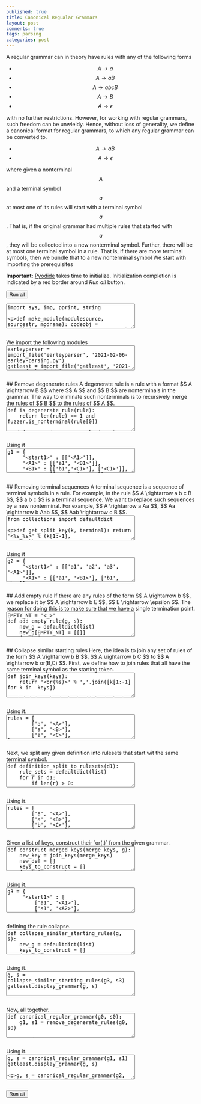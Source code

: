 ```yaml
---
published: true
title: Canonical Regualar Grammars
layout: post
comments: true
tags: parsing
categories: post
---
```

A regular grammar can in theory have rules with any of the following forms

* $$ A \rightarrow a $$
* $$ A \rightarrow a B $$
* $$ A \rightarrow a b c B $$
* $$ A \rightarrow B $$
* $$ A \rightarrow \epsilon $$

with no further restrictions. However, for working with regular grammars,
such freedom can be unwieldy. Hence, without loss of generality, we define
a canonical format for regular grammars, to which any regular grammar can
be converted to.
* $$ A \rightarrow a B $$
* $$ A \rightarrow \epsilon $$

where given a nonterminal $$A$$ and a terminal symbol $$ a $$ at most one of
its rules will start with a terminal symbol $$ a $$. That is, if the original
grammar had multiple rules that started with $$ a $$, they will be collected
into a new nonterminal symbol. Further, there will be at most one terminal
symbol in a rule. That is, if there are more terminal symbols, then we bundle
that to a new nonterminal symbol
We start with importing the prerequisites
<script type="text/javascript">window.languagePluginUrl='/resources/pyodide/full/3.9/';</script>
<script src="/resources/pyodide/full/3.9/pyodide.js"></script>
<link rel="stylesheet" type="text/css" media="all" href="/resources/skulpt/css/codemirror.css">
<link rel="stylesheet" type="text/css" media="all" href="/resources/skulpt/css/solarized.css">
<link rel="stylesheet" type="text/css" media="all" href="/resources/skulpt/css/env/editor.css">

<script src="/resources/skulpt/js/codemirrorepl.js" type="text/javascript"></script>
<script src="/resources/skulpt/js/python.js" type="text/javascript"></script>
<script src="/resources/pyodide/js/env/editor.js" type="text/javascript"></script>

**Important:** [Pyodide](https://pyodide.readthedocs.io/en/latest/) takes time to initialize.
Initialization completion is indicated by a red border around *Run all* button.
<form name='python_run_form'>
<button type="button" name="python_run_all">Run all</button>
</form>

<!--
############
import sys, imp, pprint, string

def make_module(modulesource, sourcestr, modname):
    codeobj = compile(modulesource, sourcestr, 'exec')
    newmodule = imp.new_module(modname)
    exec(codeobj, newmodule.__dict__)
    return newmodule

def import_file(name, location):
    if "pyodide" in sys.modules:
        import pyodide
        github_repo = 'https://raw.githubusercontent.com/'
        my_repo =  'rahulgopinath/rahulgopinath.github.io'
        module_loc = github_repo + my_repo + '/master/notebooks/%s' % location
        module_str = pyodide.open_url(module_loc).getvalue()
    else:
        module_loc = './notebooks/%s' % location
        with open(module_loc, encoding='utf8') as f:
            module_str = f.read()
    return make_module(module_str, module_loc, name)

############
-->
<form name='python_run_form'>
<textarea cols="40" rows="4" name='python_edit'>
import sys, imp, pprint, string

def make_module(modulesource, sourcestr, modname):
    codeobj = compile(modulesource, sourcestr, &#x27;exec&#x27;)
    newmodule = imp.new_module(modname)
    exec(codeobj, newmodule.__dict__)
    return newmodule

def import_file(name, location):
    if &quot;pyodide&quot; in sys.modules:
        import pyodide
        github_repo = &#x27;https://raw.githubusercontent.com/&#x27;
        my_repo =  &#x27;rahulgopinath/rahulgopinath.github.io&#x27;
        module_loc = github_repo + my_repo + &#x27;/master/notebooks/%s&#x27; % location
        module_str = pyodide.open_url(module_loc).getvalue()
    else:
        module_loc = &#x27;./notebooks/%s&#x27; % location
        with open(module_loc, encoding=&#x27;utf8&#x27;) as f:
            module_str = f.read()
    return make_module(module_str, module_loc, name)
</textarea><br />
<pre class='Output' name='python_output'></pre>
<div name='python_canvas'></div>
</form>
We import the following modules

<!--
############
earleyparser = import_file('earleyparser', '2021-02-06-earley-parsing.py')
gatleast = import_file('gatleast', '2021-09-09-fault-inducing-grammar.py')
fuzzer = import_file('fuzzer', '2019-05-28-simplefuzzer-01.py')
rxfuzzer = import_file('rxfuzzer', '2021-10-22-fuzzing-with-regular-expressions.py')

############
-->
<form name='python_run_form'>
<textarea cols="40" rows="4" name='python_edit'>
earleyparser = import_file(&#x27;earleyparser&#x27;, &#x27;2021-02-06-earley-parsing.py&#x27;)
gatleast = import_file(&#x27;gatleast&#x27;, &#x27;2021-09-09-fault-inducing-grammar.py&#x27;)
fuzzer = import_file(&#x27;fuzzer&#x27;, &#x27;2019-05-28-simplefuzzer-01.py&#x27;)
rxfuzzer = import_file(&#x27;rxfuzzer&#x27;, &#x27;2021-10-22-fuzzing-with-regular-expressions.py&#x27;)
</textarea><br />
<pre class='Output' name='python_output'></pre>
<div name='python_canvas'></div>
</form>
## Remove degenerate rules
A degenerate rule is a rule with a format $$ A \rightarrow B $$ where $$ A $$
and $$ B $$ are nonterminals in the grammar. The way to eliminate such
nonterminals is to recursively merge the rules of $$ B $$ to the rules of $$ A $$.

<!--
############
def is_degenerate_rule(rule):
    return len(rule) == 1 and fuzzer.is_nonterminal(rule[0])

def remove_degenerate_rules(g, s):
    cont = True
    while cont:
        cont = False
        new_g = {}
        for k in g:
            new_rules = []
            new_g[k] = new_rules
            for r in g[k]:
                if is_degenerate_rule(r):
                    if r[0] == k: continue # self recursion
                    new_rs = g[r[0]]
                    for new_r in new_rs:
                        if is_degenerate_rule(new_r):
                            cont = True
                            break
                    new_rules.extend(new_rs)
                else:
                    new_rules.append(r)
        return new_g, s

############
-->
<form name='python_run_form'>
<textarea cols="40" rows="4" name='python_edit'>
def is_degenerate_rule(rule):
    return len(rule) == 1 and fuzzer.is_nonterminal(rule[0])

def remove_degenerate_rules(g, s):
    cont = True
    while cont:
        cont = False
        new_g = {}
        for k in g:
            new_rules = []
            new_g[k] = new_rules
            for r in g[k]:
                if is_degenerate_rule(r):
                    if r[0] == k: continue # self recursion
                    new_rs = g[r[0]]
                    for new_r in new_rs:
                        if is_degenerate_rule(new_r):
                            cont = True
                            break
                    new_rules.extend(new_rs)
                else:
                    new_rules.append(r)
        return new_g, s
</textarea><br />
<pre class='Output' name='python_output'></pre>
<div name='python_canvas'></div>
</form>
Using it

<!--
############
g1 = {
     '<start1>' : [['<A1>']],
     '<A1>' : [['a1', '<B1>']],
     '<B1>' : [['b1','<C1>'], ['<C1>']],
     '<C1>' : [['c1'], ['<C1>']]
}
s1 = '<start1>'
g, s = remove_degenerate_rules(g1, s1)
gatleast.display_grammar(g, s)

############
-->
<form name='python_run_form'>
<textarea cols="40" rows="4" name='python_edit'>
g1 = {
     &#x27;&lt;start1&gt;&#x27; : [[&#x27;&lt;A1&gt;&#x27;]],
     &#x27;&lt;A1&gt;&#x27; : [[&#x27;a1&#x27;, &#x27;&lt;B1&gt;&#x27;]],
     &#x27;&lt;B1&gt;&#x27; : [[&#x27;b1&#x27;,&#x27;&lt;C1&gt;&#x27;], [&#x27;&lt;C1&gt;&#x27;]],
     &#x27;&lt;C1&gt;&#x27; : [[&#x27;c1&#x27;], [&#x27;&lt;C1&gt;&#x27;]]
}
s1 = &#x27;&lt;start1&gt;&#x27;
g, s = remove_degenerate_rules(g1, s1)
gatleast.display_grammar(g, s)
</textarea><br />
<pre class='Output' name='python_output'></pre>
<div name='python_canvas'></div>
</form>
## Removing terminal sequences
A terminal sequence is a sequence of terminal symbols in a rule. For example,
in the rule $$ A \rightarrow a b c B $$, $$ a b c $$ is a terminal sequence.
We want to replace such sequences by a new nonterminal. For example,
$$ A \rightarrow a Aa $$, $$ Aa \rightarrow b Aab $$, $$ Aab \rightarrow c B $$.

<!--
############
from collections import defaultdict

def get_split_key(k, terminal):
    return '<%s_%s>' % (k[1:-1], terminal)

def split_multi_terminal_rule(rule, k):
    if len(rule) == 0:
        return k, [(k, [rule])]
    elif len(rule) == 1:
        assert not fuzzer.is_nonterminal(rule[0])
        return k, [(k, [rule])]
    elif len(rule) > 1:
        terminal = rule[0]
        tok = rule[1]
        if fuzzer.is_nonterminal(tok):
            assert len(rule) == 2
            return k, [(k, [rule])]
        else:
            kn, ngl = split_multi_terminal_rule(rule[1:], get_split_key(k, terminal))
            new_rule = [terminal, kn]
            return k, ([(k, [new_rule])] + ngl)
    else:
        assert False

    #if len(r) > 2:
    #split_multi_terminal_rule(rule[2:])

    #new_rule = [r[0], new_key]
    #return {**{new_key: [new_rule]}, }


def remove_multi_terminals(g, s):
    new_g = defaultdict(list)
    for k in g:
        for r in g[k]:
            nk, lst = split_multi_terminal_rule(r, k)
            for k, rules in lst:
                new_g[k].extend(rules)
            assert nk in new_g
    return new_g, s

############
-->
<form name='python_run_form'>
<textarea cols="40" rows="4" name='python_edit'>
from collections import defaultdict

def get_split_key(k, terminal):
    return &#x27;&lt;%s_%s&gt;&#x27; % (k[1:-1], terminal)

def split_multi_terminal_rule(rule, k):
    if len(rule) == 0:
        return k, [(k, [rule])]
    elif len(rule) == 1:
        assert not fuzzer.is_nonterminal(rule[0])
        return k, [(k, [rule])]
    elif len(rule) &gt; 1:
        terminal = rule[0]
        tok = rule[1]
        if fuzzer.is_nonterminal(tok):
            assert len(rule) == 2
            return k, [(k, [rule])]
        else:
            kn, ngl = split_multi_terminal_rule(rule[1:], get_split_key(k, terminal))
            new_rule = [terminal, kn]
            return k, ([(k, [new_rule])] + ngl)
    else:
        assert False

    #if len(r) &gt; 2:
    #split_multi_terminal_rule(rule[2:])

    #new_rule = [r[0], new_key]
    #return {**{new_key: [new_rule]}, }


def remove_multi_terminals(g, s):
    new_g = defaultdict(list)
    for k in g:
        for r in g[k]:
            nk, lst = split_multi_terminal_rule(r, k)
            for k, rules in lst:
                new_g[k].extend(rules)
            assert nk in new_g
    return new_g, s
</textarea><br />
<pre class='Output' name='python_output'></pre>
<div name='python_canvas'></div>
</form>
Using it

<!--
############
g2 = {
     '<start1>' : [['a1', 'a2', 'a3', '<A1>']],
     '<A1>' : [['a1', '<B1>'], ['b1', 'b2']],
     '<B1>' : [['b1','<C1>'], ['b2', '<C1>']],
     '<C1>' : [['c1'], []]
}
s2 = '<start1>'
g, s = remove_multi_terminals(g2, s2)
gatleast.display_grammar(g, s)

############
-->
<form name='python_run_form'>
<textarea cols="40" rows="4" name='python_edit'>
g2 = {
     &#x27;&lt;start1&gt;&#x27; : [[&#x27;a1&#x27;, &#x27;a2&#x27;, &#x27;a3&#x27;, &#x27;&lt;A1&gt;&#x27;]],
     &#x27;&lt;A1&gt;&#x27; : [[&#x27;a1&#x27;, &#x27;&lt;B1&gt;&#x27;], [&#x27;b1&#x27;, &#x27;b2&#x27;]],
     &#x27;&lt;B1&gt;&#x27; : [[&#x27;b1&#x27;,&#x27;&lt;C1&gt;&#x27;], [&#x27;b2&#x27;, &#x27;&lt;C1&gt;&#x27;]],
     &#x27;&lt;C1&gt;&#x27; : [[&#x27;c1&#x27;], []]
}
s2 = &#x27;&lt;start1&gt;&#x27;
g, s = remove_multi_terminals(g2, s2)
gatleast.display_grammar(g, s)
</textarea><br />
<pre class='Output' name='python_output'></pre>
<div name='python_canvas'></div>
</form>
## Add empty rule
If there are any rules of the form $$ A \rightarrow b $$, we replace it by
$$ A \rightarrow b E $$, $$ E \rightarrow \epsilon $$. The reason for doing
this is to make sure that we have a single termination point.

<!--
############
EMPTY_NT = '<_>'
def add_empty_rule(g, s):
    new_g = defaultdict(list)
    new_g[EMPTY_NT] = [[]]
    for k in g:
        for r in g[k]:
            if len(r) == 1:
                tok = r[0]
                assert fuzzer.is_terminal(tok)
                new_g[k].append([tok, EMPTY_NT])
            else:
                new_g[k].append(r)
    return new_g, s

############
-->
<form name='python_run_form'>
<textarea cols="40" rows="4" name='python_edit'>
EMPTY_NT = &#x27;&lt;_&gt;&#x27;
def add_empty_rule(g, s):
    new_g = defaultdict(list)
    new_g[EMPTY_NT] = [[]]
    for k in g:
        for r in g[k]:
            if len(r) == 1:
                tok = r[0]
                assert fuzzer.is_terminal(tok)
                new_g[k].append([tok, EMPTY_NT])
            else:
                new_g[k].append(r)
    return new_g, s
</textarea><br />
<pre class='Output' name='python_output'></pre>
<div name='python_canvas'></div>
</form>
## Collapse similar starting rules
Here, the idea is to join any set of rules of the form
$$ A \rightarrow b B $$, $$ A \rightarrow b C $$ to $$ A \rightarrow b or(B,C) $$.
First, we define how to join rules that all have the same terminal symbol
as the starting token.

<!--
############
def join_keys(keys):
    return '<or(%s)>' % ','.join([k[1:-1] for k in  keys])

def join_rules(rules):
    if len(rules) == 1: return (), rules[0]
    terminal = rules[0][0]
    assert all(r[0] == terminal for r in rules)
    keys = []
    for r in rules:
        if len(r) > 1:
            keys.append(r[1])
        else:
            keys.append('')
    new_key = join_keys(keys)
    return tuple(keys), [terminal, new_key]

############
-->
<form name='python_run_form'>
<textarea cols="40" rows="4" name='python_edit'>
def join_keys(keys):
    return &#x27;&lt;or(%s)&gt;&#x27; % &#x27;,&#x27;.join([k[1:-1] for k in  keys])

def join_rules(rules):
    if len(rules) == 1: return (), rules[0]
    terminal = rules[0][0]
    assert all(r[0] == terminal for r in rules)
    keys = []
    for r in rules:
        if len(r) &gt; 1:
            keys.append(r[1])
        else:
            keys.append(&#x27;&#x27;)
    new_key = join_keys(keys)
    return tuple(keys), [terminal, new_key]
</textarea><br />
<pre class='Output' name='python_output'></pre>
<div name='python_canvas'></div>
</form>
Using it.

<!--
############
rules = [
        ['a', '<A>'],
        ['a', '<B>'],
        ['a', '<C>'],
]
k, new_rule = join_rules(rules)
print(k, '::=', new_rule)

############
-->
<form name='python_run_form'>
<textarea cols="40" rows="4" name='python_edit'>
rules = [
        [&#x27;a&#x27;, &#x27;&lt;A&gt;&#x27;],
        [&#x27;a&#x27;, &#x27;&lt;B&gt;&#x27;],
        [&#x27;a&#x27;, &#x27;&lt;C&gt;&#x27;],
]
k, new_rule = join_rules(rules)
print(k, &#x27;::=&#x27;, new_rule)
</textarea><br />
<pre class='Output' name='python_output'></pre>
<div name='python_canvas'></div>
</form>
Next, we split any given definition into rulesets that start wit the same
terminal symbol.

<!--
############
def definition_split_to_rulesets(d1):
    rule_sets = defaultdict(list)
    for r in d1:
        if len(r) > 0:
            assert not fuzzer.is_nonterminal(r[0]) # no degenerate rules
            rule_sets[r[0]].append(r)
        else:
            rule_sets[''].append(r)
    return rule_sets


############
-->
<form name='python_run_form'>
<textarea cols="40" rows="4" name='python_edit'>
def definition_split_to_rulesets(d1):
    rule_sets = defaultdict(list)
    for r in d1:
        if len(r) &gt; 0:
            assert not fuzzer.is_nonterminal(r[0]) # no degenerate rules
            rule_sets[r[0]].append(r)
        else:
            rule_sets[&#x27;&#x27;].append(r)
    return rule_sets
</textarea><br />
<pre class='Output' name='python_output'></pre>
<div name='python_canvas'></div>
</form>
Using it.

<!--
############
rules = [
        ['a', '<A>'],
        ['a', '<B>'],
        ['b', '<C>'],
        ['b', '<D>'],
]
rule_sets = definition_split_to_rulesets(rules)
for c in rule_sets:
    print(c, rule_sets[c])

############
-->
<form name='python_run_form'>
<textarea cols="40" rows="4" name='python_edit'>
rules = [
        [&#x27;a&#x27;, &#x27;&lt;A&gt;&#x27;],
        [&#x27;a&#x27;, &#x27;&lt;B&gt;&#x27;],
        [&#x27;b&#x27;, &#x27;&lt;C&gt;&#x27;],
        [&#x27;b&#x27;, &#x27;&lt;D&gt;&#x27;],
]
rule_sets = definition_split_to_rulesets(rules)
for c in rule_sets:
    print(c, rule_sets[c])
</textarea><br />
<pre class='Output' name='python_output'></pre>
<div name='python_canvas'></div>
</form>
Given a list of keys, construct their `or(.)` from the
given grammar.

<!--
############
def construct_merged_keys(merge_keys, g):
    new_key = join_keys(merge_keys)
    new_def = []
    keys_to_construct = []
    for k in merge_keys:
        new_def.extend(g[k])
    rsets = definition_split_to_rulesets(new_def)
    new_rules = []
    for c in rsets:
        if not c:
            new_rules.append([])
            continue
        keys_to_combine, new_rule = join_rules(rsets[c])
        new_rules.append(new_rule)
        if keys_to_combine:
            keys_to_construct.append(keys_to_combine)
    return keys_to_construct, {new_key: new_rules}


############
-->
<form name='python_run_form'>
<textarea cols="40" rows="4" name='python_edit'>
def construct_merged_keys(merge_keys, g):
    new_key = join_keys(merge_keys)
    new_def = []
    keys_to_construct = []
    for k in merge_keys:
        new_def.extend(g[k])
    rsets = definition_split_to_rulesets(new_def)
    new_rules = []
    for c in rsets:
        if not c:
            new_rules.append([])
            continue
        keys_to_combine, new_rule = join_rules(rsets[c])
        new_rules.append(new_rule)
        if keys_to_combine:
            keys_to_construct.append(keys_to_combine)
    return keys_to_construct, {new_key: new_rules}
</textarea><br />
<pre class='Output' name='python_output'></pre>
<div name='python_canvas'></div>
</form>
Using it.

<!--
############
g3 = {
     '<start1>' : [
         ['a1', '<A1>'],
         ['a1', '<A2>'],
         ['a1', '<A3>']
         ],
     '<A1>' : [['b1', '<B1>']],
     '<A2>' : [['b2', '<B1>']],
     '<A3>' : [['b3', '<B1>']],
     '<B1>' : [['b1','<C1>'],
               ['b2', '<C1>']],
     '<C1>' : [['c1'], []]
}
s3 = '<start1>'
for k in [['<A1>', '<B1>'],
          ['<A1>', '<C1>']]:
    new_keys, g = construct_merged_keys(k, g3)
    gatleast.display_grammar(g, join_keys(k))

############
-->
<form name='python_run_form'>
<textarea cols="40" rows="4" name='python_edit'>
g3 = {
     &#x27;&lt;start1&gt;&#x27; : [
         [&#x27;a1&#x27;, &#x27;&lt;A1&gt;&#x27;],
         [&#x27;a1&#x27;, &#x27;&lt;A2&gt;&#x27;],
         [&#x27;a1&#x27;, &#x27;&lt;A3&gt;&#x27;]
         ],
     &#x27;&lt;A1&gt;&#x27; : [[&#x27;b1&#x27;, &#x27;&lt;B1&gt;&#x27;]],
     &#x27;&lt;A2&gt;&#x27; : [[&#x27;b2&#x27;, &#x27;&lt;B1&gt;&#x27;]],
     &#x27;&lt;A3&gt;&#x27; : [[&#x27;b3&#x27;, &#x27;&lt;B1&gt;&#x27;]],
     &#x27;&lt;B1&gt;&#x27; : [[&#x27;b1&#x27;,&#x27;&lt;C1&gt;&#x27;],
               [&#x27;b2&#x27;, &#x27;&lt;C1&gt;&#x27;]],
     &#x27;&lt;C1&gt;&#x27; : [[&#x27;c1&#x27;], []]
}
s3 = &#x27;&lt;start1&gt;&#x27;
for k in [[&#x27;&lt;A1&gt;&#x27;, &#x27;&lt;B1&gt;&#x27;],
          [&#x27;&lt;A1&gt;&#x27;, &#x27;&lt;C1&gt;&#x27;]]:
    new_keys, g = construct_merged_keys(k, g3)
    gatleast.display_grammar(g, join_keys(k))
</textarea><br />
<pre class='Output' name='python_output'></pre>
<div name='python_canvas'></div>
</form>
defining the rule collapse.

<!--
############
def collapse_similar_starting_rules(g, s):
    new_g = defaultdict(list)
    keys_to_construct = []
    for k in g:
        rsets = definition_split_to_rulesets(g[k])
        # each ruleset will get one rule
        for c in rsets:
            keys_to_combine, new_rule = join_rules(rsets[c])
            new_g[k].append(new_rule)
            if keys_to_combine:
                keys_to_construct.append(keys_to_combine)

    seen_keys = set()
    while keys_to_construct:
        merge_keys, *keys_to_construct = keys_to_construct
        if merge_keys in seen_keys: continue
        seen_keys.add(merge_keys)
        new_keys, g_ = construct_merged_keys(merge_keys, new_g)
        new_g = {**new_g, **g_}
        keys_to_construct.extend(new_keys)
    return new_g, s


############
-->
<form name='python_run_form'>
<textarea cols="40" rows="4" name='python_edit'>
def collapse_similar_starting_rules(g, s):
    new_g = defaultdict(list)
    keys_to_construct = []
    for k in g:
        rsets = definition_split_to_rulesets(g[k])
        # each ruleset will get one rule
        for c in rsets:
            keys_to_combine, new_rule = join_rules(rsets[c])
            new_g[k].append(new_rule)
            if keys_to_combine:
                keys_to_construct.append(keys_to_combine)

    seen_keys = set()
    while keys_to_construct:
        merge_keys, *keys_to_construct = keys_to_construct
        if merge_keys in seen_keys: continue
        seen_keys.add(merge_keys)
        new_keys, g_ = construct_merged_keys(merge_keys, new_g)
        new_g = {**new_g, **g_}
        keys_to_construct.extend(new_keys)
    return new_g, s
</textarea><br />
<pre class='Output' name='python_output'></pre>
<div name='python_canvas'></div>
</form>
Using it.

<!--
############
g, s = collapse_similar_starting_rules(g3, s3)
gatleast.display_grammar(g, s)

############
-->
<form name='python_run_form'>
<textarea cols="40" rows="4" name='python_edit'>
g, s = collapse_similar_starting_rules(g3, s3)
gatleast.display_grammar(g, s)
</textarea><br />
<pre class='Output' name='python_output'></pre>
<div name='python_canvas'></div>
</form>
 Now, all together.

<!--
############
def canonical_regular_grammar(g0, s0):
    g1, s1 = remove_degenerate_rules(g0, s0)

    #
    g2, s2 = remove_multi_terminals(g1, s1)
    g3, s3 = add_empty_rule(g2, s2)
    #

    g4, s4 = collapse_similar_starting_rules(g3, s3)
    return g4, s4

############
-->
<form name='python_run_form'>
<textarea cols="40" rows="4" name='python_edit'>
def canonical_regular_grammar(g0, s0):
    g1, s1 = remove_degenerate_rules(g0, s0)

    #
    g2, s2 = remove_multi_terminals(g1, s1)
    g3, s3 = add_empty_rule(g2, s2)
    #

    g4, s4 = collapse_similar_starting_rules(g3, s3)
    return g4, s4
</textarea><br />
<pre class='Output' name='python_output'></pre>
<div name='python_canvas'></div>
</form>
Using it.

<!--
############
g, s = canonical_regular_grammar(g1, s1)
gatleast.display_grammar(g, s)

g, s = canonical_regular_grammar(g2, s2)
gatleast.display_grammar(g, s)

g, s = canonical_regular_grammar(g3, s3)
gatleast.display_grammar(g, s)
############
-->
<form name='python_run_form'>
<textarea cols="40" rows="4" name='python_edit'>
g, s = canonical_regular_grammar(g1, s1)
gatleast.display_grammar(g, s)

g, s = canonical_regular_grammar(g2, s2)
gatleast.display_grammar(g, s)

g, s = canonical_regular_grammar(g3, s3)
gatleast.display_grammar(g, s)
</textarea><br />
<pre class='Output' name='python_output'></pre>
<div name='python_canvas'></div>
</form>

<form name='python_run_form'>
<button type="button" name="python_run_all">Run all</button>
</form>
